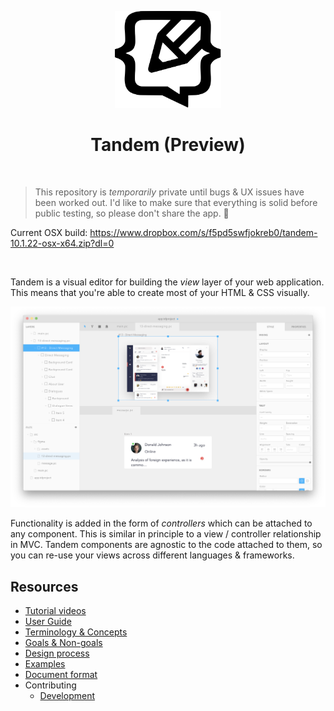 <p align="center">
  <img src="assets/logo.svg" width="170px">
  <h1 align="center">Tandem (Preview)</h1>
</p>

<br />

> This repository is _temporarily_ private until bugs & UX issues have been worked out. I'd like to make sure that everything is solid before public testing, so please don't share the app. 🙂

Current OSX build: https://www.dropbox.com/s/f5pd5swfjokreb0/tandem-10.1.22-osx-x64.zip?dl=0

<br />

Tandem is a visual editor for building the _view_ layer of your web application. This means that you're able to create most of your HTML & CSS visually.

![Split view](./assets/screenshots/v10.1.7.png)

Functionality is added in the form of _controllers_ which can be attached to any component. This is similar in principle to a view / controller relationship in MVC. Tandem components are agnostic to the code attached to them, so you can re-use your views across different languages & frameworks.

## Resources

- [Tutorial videos](https://www.youtube.com/playlist?list=PLCNS_PVbhoSXOrjiJQP7ZjZJ4YHULnB2y)
- [User Guide](./docs/user-guide)
- [Terminology & Concepts](./docs/concepts.md)
- [Goals & Non-goals](./docs/goals.md)
- [Design process](./docs/design-process.md)
- [Examples](https://github.com/tandemcode/examples)
- [Document format](./docs/document-format.md)
- Contributing
  - [Development](./docs/contributing/development.md)
